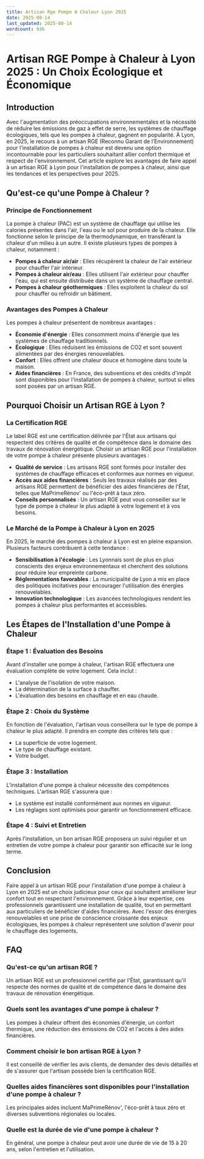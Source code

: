 ```yaml
---
title: Artisan Rge Pompe A Chaleur Lyon 2025
date: 2025-08-14
last_updated: 2025-08-14
wordcount: 936
---
```


# Artisan RGE Pompe à Chaleur à Lyon 2025 : Un Choix Écologique et Économique

## Introduction

Avec l'augmentation des préoccupations environnementales et la nécessité de réduire les émissions de gaz à effet de serre, les systèmes de chauffage écologiques, tels que les pompes à chaleur, gagnent en popularité. À Lyon, en 2025, le recours à un artisan RGE (Reconnu Garant de l’Environnement) pour l'installation de pompes à chaleur est devenu une option incontournable pour les particuliers souhaitant allier confort thermique et respect de l'environnement. Cet article explore les avantages de faire appel à un artisan RGE à Lyon pour l'installation de pompes à chaleur, ainsi que les tendances et les perspectives pour 2025.

## Qu'est-ce qu'une Pompe à Chaleur ?

### Principe de Fonctionnement

La pompe à chaleur (PAC) est un système de chauffage qui utilise les calories présentes dans l'air, l'eau ou le sol pour produire de la chaleur. Elle fonctionne selon le principe de la thermodynamique, en transférant la chaleur d'un milieu à un autre. Il existe plusieurs types de pompes à chaleur, notamment :

- **Pompes à chaleur air/air** : Elles récupèrent la chaleur de l'air extérieur pour chauffer l'air intérieur.
- **Pompes à chaleur air/eau** : Elles utilisent l'air extérieur pour chauffer l'eau, qui est ensuite distribuée dans un système de chauffage central.
- **Pompes à chaleur géothermiques** : Elles exploitent la chaleur du sol pour chauffer ou refroidir un bâtiment.

### Avantages des Pompes à Chaleur

Les pompes à chaleur présentent de nombreux avantages :

- **Économie d'énergie** : Elles consomment moins d'énergie que les systèmes de chauffage traditionnels.
- **Écologique** : Elles réduisent les émissions de CO2 et sont souvent alimentées par des énergies renouvelables.
- **Confort** : Elles offrent une chaleur douce et homogène dans toute la maison.
- **Aides financières** : En France, des subventions et des crédits d'impôt sont disponibles pour l'installation de pompes à chaleur, surtout si elles sont posées par un artisan RGE.

## Pourquoi Choisir un Artisan RGE à Lyon ?

### La Certification RGE

Le label RGE est une certification délivrée par l'État aux artisans qui respectent des critères de qualité et de compétence dans le domaine des travaux de rénovation énergétique. Choisir un artisan RGE pour l'installation de votre pompe à chaleur présente plusieurs avantages :

- **Qualité de service** : Les artisans RGE sont formés pour installer des systèmes de chauffage efficaces et conformes aux normes en vigueur.
- **Accès aux aides financières** : Seuls les travaux réalisés par des artisans RGE permettent de bénéficier des aides financières de l'État, telles que MaPrimeRénov' ou l'éco-prêt à taux zéro.
- **Conseils personnalisés** : Un artisan RGE peut vous conseiller sur le type de pompe à chaleur le plus adapté à votre logement et à vos besoins.

### Le Marché de la Pompe à Chaleur à Lyon en 2025

En 2025, le marché des pompes à chaleur à Lyon est en pleine expansion. Plusieurs facteurs contribuent à cette tendance :

- **Sensibilisation à l'écologie** : Les Lyonnais sont de plus en plus conscients des enjeux environnementaux et cherchent des solutions pour réduire leur empreinte carbone.
- **Réglementations favorables** : La municipalité de Lyon a mis en place des politiques incitatives pour encourager l'utilisation des énergies renouvelables.
- **Innovation technologique** : Les avancées technologiques rendent les pompes à chaleur plus performantes et accessibles.

## Les Étapes de l'Installation d'une Pompe à Chaleur

### Étape 1 : Évaluation des Besoins

Avant d'installer une pompe à chaleur, l'artisan RGE effectuera une évaluation complète de votre logement. Cela inclut :

- L'analyse de l'isolation de votre maison.
- La détermination de la surface à chauffer.
- L'évaluation des besoins en chauffage et en eau chaude.

### Étape 2 : Choix du Système

En fonction de l'évaluation, l'artisan vous conseillera sur le type de pompe à chaleur le plus adapté. Il prendra en compte des critères tels que :

- La superficie de votre logement.
- Le type de chauffage existant.
- Votre budget.

### Étape 3 : Installation

L'installation d'une pompe à chaleur nécessite des compétences techniques. L'artisan RGE s'assurera que :

- Le système est installé conformément aux normes en vigueur.
- Les réglages sont optimisés pour garantir un fonctionnement efficace.

### Étape 4 : Suivi et Entretien

Après l'installation, un bon artisan RGE proposera un suivi régulier et un entretien de votre pompe à chaleur pour garantir son efficacité sur le long terme.

## Conclusion

Faire appel à un artisan RGE pour l'installation d'une pompe à chaleur à Lyon en 2025 est un choix judicieux pour ceux qui souhaitent améliorer leur confort tout en respectant l'environnement. Grâce à leur expertise, ces professionnels garantissent une installation de qualité, tout en permettant aux particuliers de bénéficier d'aides financières. Avec l'essor des énergies renouvelables et une prise de conscience croissante des enjeux écologiques, les pompes à chaleur représentent une solution d'avenir pour le chauffage des logements.

## FAQ

### Qu'est-ce qu'un artisan RGE ?

Un artisan RGE est un professionnel certifié par l'État, garantissant qu'il respecte des normes de qualité et de compétence dans le domaine des travaux de rénovation énergétique.

### Quels sont les avantages d'une pompe à chaleur ?

Les pompes à chaleur offrent des économies d'énergie, un confort thermique, une réduction des émissions de CO2 et l'accès à des aides financières.

### Comment choisir le bon artisan RGE à Lyon ?

Il est conseillé de vérifier les avis clients, de demander des devis détaillés et de s'assurer que l'artisan possède bien la certification RGE.

### Quelles aides financières sont disponibles pour l'installation d'une pompe à chaleur ?

Les principales aides incluent MaPrimeRénov', l'éco-prêt à taux zéro et diverses subventions régionales ou locales.

### Quelle est la durée de vie d'une pompe à chaleur ?

En général, une pompe à chaleur peut avoir une durée de vie de 15 à 20 ans, selon l'entretien et l'utilisation.